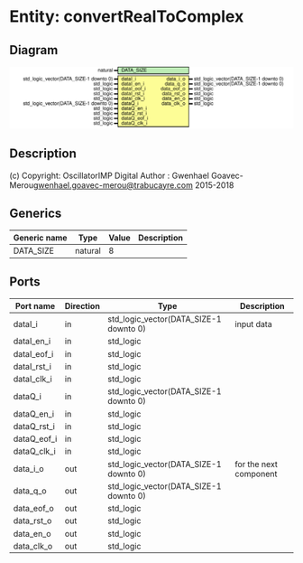 # Entity: convertRealToComplex

## Diagram

![Diagram](convertRealToComplex.svg "Diagram")
## Description

(c) Copyright: OscillatorIMP Digital
Author : Gwenhael Goavec-Merou<gwenhael.goavec-merou@trabucayre.com>
2015-2018
## Generics

| Generic name | Type    | Value | Description |
| ------------ | ------- | ----- | ----------- |
| DATA_SIZE    | natural | 8     |             |
## Ports

| Port name   | Direction | Type                                   | Description            |
| ----------- | --------- | -------------------------------------- | ---------------------- |
| dataI_i     | in        | std_logic_vector(DATA_SIZE-1 downto 0) | input data             |
| dataI_en_i  | in        | std_logic                              |                        |
| dataI_eof_i | in        | std_logic                              |                        |
| dataI_rst_i | in        | std_logic                              |                        |
| dataI_clk_i | in        | std_logic                              |                        |
| dataQ_i     | in        | std_logic_vector(DATA_SIZE-1 downto 0) |                        |
| dataQ_en_i  | in        | std_logic                              |                        |
| dataQ_rst_i | in        | std_logic                              |                        |
| dataQ_eof_i | in        | std_logic                              |                        |
| dataQ_clk_i | in        | std_logic                              |                        |
| data_i_o    | out       | std_logic_vector(DATA_SIZE-1 downto 0) | for the next component |
| data_q_o    | out       | std_logic_vector(DATA_SIZE-1 downto 0) |                        |
| data_eof_o  | out       | std_logic                              |                        |
| data_rst_o  | out       | std_logic                              |                        |
| data_en_o   | out       | std_logic                              |                        |
| data_clk_o  | out       | std_logic                              |                        |
